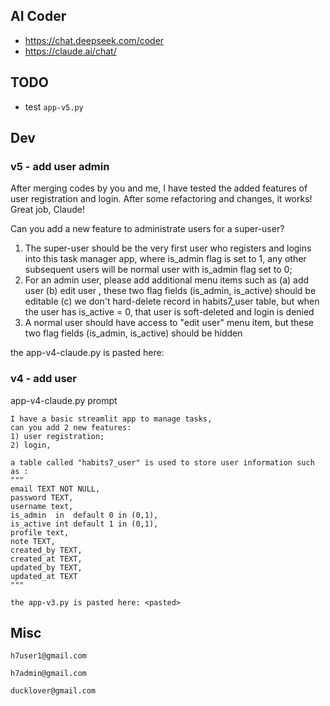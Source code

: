 ## AI Coder
- https://chat.deepseek.com/coder
- https://claude.ai/chat/


## TODO

- test `app-v5.py`

## Dev

### v5 - add user admin

After merging codes by you and me, I have tested the added features of user registration and login. After some refactoring and changes, it works!
Great job, Claude!

Can you add a new feature to administrate users for a super-user?
1) The super-user should be the very first user who registers and logins into this task manager app, where is_admin flag is set to 1, any other subsequent  users will be normal user with is_admin flag set to 0;
2) For an admin user, please add additional menu items such as
(a) add user
(b) edit user , these two flag fields (is_admin, is_active) should be editable
(c) we don't hard-delete record in habits7_user table, 
but when the user has is_active = 0, that user is soft-deleted and login is denied
3) A normal user should have access to "edit user" menu item, 
but these two flag fields (is_admin, is_active) should be hidden 

the app-v4-claude.py is pasted here: <pasted>



### v4 - add user

app-v4-claude.py prompt
```
I have a basic streamlit app to manage tasks, 
can you add 2 new features: 
1) user registration; 
2) login, 

a table called "habits7_user" is used to store user information such as : 
""" 
email TEXT NOT NULL,
password TEXT,
username text,
is_admin  in  default 0 in (0,1),
is_active int default 1 in (0,1),
profile text,
note TEXT,
created_by TEXT,
created_at TEXT,
updated_by TEXT,
updated_at TEXT
"""

the app-v3.py is pasted here: <pasted>
```


## Misc
```
h7user1@gmail.com

h7admin@gmail.com

ducklover@gmail.com

```
